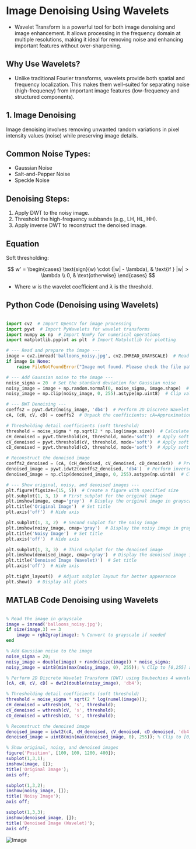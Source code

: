 # Image Denoising Using Wavelets

- Wavelet Transform is a powerful tool for both image denoising and image enhancement. It allows processing in the frequency domain at multiple resolutions, making it ideal for removing noise and enhancing important features without over-sharpening.

## Why Use Wavelets?

- Unlike traditional Fourier transforms, wavelets provide both spatial and frequency localization. This makes them well-suited for separating noise (high-frequency) from important image features (low-frequency and structured components).

## 1. Image Denoising

Image denoising involves removing unwanted random variations in pixel intensity values (noise) while preserving image details.

## Common Noise Types:
- Gaussian Noise
- Salt-and-Pepper Noise
- Speckle Noise

## Denoising Steps:

1. Apply DWT to the noisy image.
2. Threshold the high-frequency subbands (e.g., LH, HL, HH).
3. Apply inverse DWT to reconstruct the denoised image.

## Equation

Soft thresholding:

$$
w' =
\begin{cases}
\text{sign}(w) \cdot (|w| - \lambda), & \text{if } |w| > \lambda \\
0, & \text{otherwise}
\end{cases}
$$

- Where $w$ is the wavelet coefficient and $\lambda$ is the threshold.


## Python Code (Denoising using Wavelets)

```python

import cv2  # Import OpenCV for image processing
import pywt  # Import PyWavelets for wavelet transforms
import numpy as np  # Import NumPy for numerical operations
import matplotlib.pyplot as plt  # Import Matplotlib for plotting

# --- Read and prepare the image ---
image = cv2.imread('balloons_noisy.jpg', cv2.IMREAD_GRAYSCALE)  # Read the image in grayscale mode
if image is None:
    raise FileNotFoundError("Image not found. Please check the file path.")  # Raise error if image is not found

# --- Add Gaussian noise to the image ---
noise_sigma = 20  # Set the standard deviation for Gaussian noise
noisy_image = image + np.random.normal(0, noise_sigma, image.shape)  # Add Gaussian noise to the image
noisy_image = np.clip(noisy_image, 0, 255).astype(np.uint8)  # Clip values to valid range and convert to uint8

# --- DWT Denoising ---
coeffs2 = pywt.dwt2(noisy_image, 'db4')  # Perform 2D Discrete Wavelet Transform using Daubechies 4 wavelet
cA, (cH, cV, cD) = coeffs2  # Unpack the coefficients: cA=Approximation, cH=Horizontal, cV=Vertical, cD=Diagonal

# Thresholding detail coefficients (soft threshold)
threshold = noise_sigma * np.sqrt(2 * np.log(image.size))  # Calculate threshold value for denoising
cH_denoised = pywt.threshold(cH, threshold, mode='soft')  # Apply soft thresholding to horizontal details
cV_denoised = pywt.threshold(cV, threshold, mode='soft')  # Apply soft thresholding to vertical details
cD_denoised = pywt.threshold(cD, threshold, mode='soft')  # Apply soft thresholding to diagonal details

# Reconstruct the denoised image
coeffs2_denoised = (cA, (cH_denoised, cV_denoised, cD_denoised))  # Prepare the denoised coefficients
denoised_image = pywt.idwt2(coeffs2_denoised, 'db4')  # Perform inverse DWT to reconstruct the image
denoised_image = np.clip(denoised_image, 0, 255).astype(np.uint8)  # Clip values and convert to uint8

# --- Show original, noisy, and denoised images ---
plt.figure(figsize=(15, 5))  # Create a figure with specified size
plt.subplot(1, 3, 1)  # First subplot for the original image
plt.imshow(image, cmap='gray')  # Display the original image in grayscale
plt.title('Original Image')  # Set title
plt.axis('off')  # Hide axis

plt.subplot(1, 3, 2)  # Second subplot for the noisy image
plt.imshow(noisy_image, cmap='gray')  # Display the noisy image in grayscale
plt.title('Noisy Image')  # Set title
plt.axis('off')  # Hide axis

plt.subplot(1, 3, 3)  # Third subplot for the denoised image
plt.imshow(denoised_image, cmap='gray')  # Display the denoised image in grayscale
plt.title('Denoised Image (Wavelet)')  # Set title
plt.axis('off')  # Hide axis

plt.tight_layout()  # Adjust subplot layout for better appearance
plt.show()  # Display all plots

```
## MATLAB Code Denoising using Wavelets 

```matlab

% Read the image in grayscale
image = imread('balloons_noisy.jpg');
if size(image,3) == 3
    image = rgb2gray(image); % Convert to grayscale if needed
end

% Add Gaussian noise to the image
noise_sigma = 20;
noisy_image = double(image) + randn(size(image)) * noise_sigma;
noisy_image = uint8(min(max(noisy_image, 0), 255)); % Clip to [0,255] and convert to uint8

% Perform 2D Discrete Wavelet Transform (DWT) using Daubechies 4 wavelet
[cA, cH, cV, cD] = dwt2(double(noisy_image), 'db4');

% Thresholding detail coefficients (soft threshold)
threshold = noise_sigma * sqrt(2 * log(numel(image)));
cH_denoised = wthresh(cH, 's', threshold);
cV_denoised = wthresh(cV, 's', threshold);
cD_denoised = wthresh(cD, 's', threshold);

% Reconstruct the denoised image
denoised_image = idwt2(cA, cH_denoised, cV_denoised, cD_denoised, 'db4');
denoised_image = uint8(min(max(denoised_image, 0), 255)); % Clip to [0,255] and convert to uint8

% Show original, noisy, and denoised images
figure('Position', [100, 100, 1200, 400]);
subplot(1,3,1);
imshow(image, []);
title('Original Image');
axis off;

subplot(1,3,2);
imshow(noisy_image, []);
title('Noisy Image');
axis off;

subplot(1,3,3);
imshow(denoised_image, []);
title('Denoised Image (Wavelet)');
axis off;

```

![Image](photows/ImageDenoising1.png)